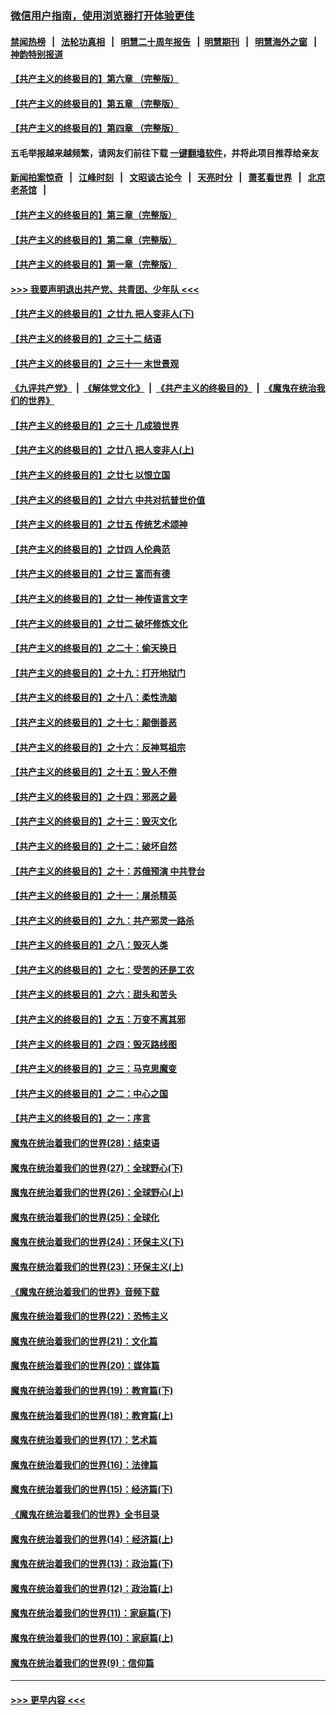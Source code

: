 ### [微信用户指南，使用浏览器打开体验更佳](https://github.com/gfw-breaker/banned-news1/blob/master/indexes/wechat-guide.md?t=0)
#### [禁闻热榜](热点新闻.md?t=0)  &nbsp;&nbsp;|&nbsp;&nbsp; [法轮功真相](https://github.com/gfw-breaker/truth/blob/master/README.md?t=0) &nbsp;&nbsp;|&nbsp;&nbsp; [明慧二十周年报告](https://github.com/gfw-breaker/mh-reports/blob/master/README.md?t=0) &nbsp;&nbsp;|&nbsp;&nbsp;[明慧期刊](https://github.com/gfw-breaker/mh-qikan) &nbsp;&nbsp;|&nbsp;&nbsp; [明慧海外之窗](https://github.com/gfw-breaker/mh-news/blob/master/README.md?t=0) &nbsp;&nbsp;|&nbsp;&nbsp; [神韵特别报道](https://github.com/gfw-breaker/mh-news/blob/master/shenyun.md?t=0)
#### [【共产主义的终极目的】第六章 （完整版）](../pages/nsc422/n11428913.md?t=02111555) 
#### [【共产主义的终极目的】第五章 （完整版）](../pages/nsc422/n11428912.md?t=02111555) 
#### [【共产主义的终极目的】第四章 （完整版）](../pages/nsc422/n11428907.md?t=02111555) 
#### 五毛举报越来越频繁，请网友们前往下载 [一键翻墙软件](https://github.com/gfw-breaker/ssr-accounts)，并将此项目推荐给亲友
#### [新闻拍案惊奇](https://github.com/gfw-breaker/banned-news1/blob/master/pages/link4.md) &nbsp;&nbsp;|&nbsp;&nbsp; [江峰时刻](https://github.com/gfw-breaker/banned-news1/blob/master/pages/link4.md) &nbsp;&nbsp;|&nbsp;&nbsp; [文昭谈古论今](https://github.com/gfw-breaker/banned-news1/blob/master/pages/link4.md) &nbsp;&nbsp;|&nbsp;&nbsp; [天亮时分](https://github.com/gfw-breaker/banned-news1/blob/master/pages/link4.md) &nbsp;&nbsp;|&nbsp;&nbsp; [萧茗看世界](https://github.com/gfw-breaker/banned-news1/blob/master/pages/link4.md) &nbsp;&nbsp;|&nbsp;&nbsp; [北京老茶馆](https://github.com/gfw-breaker/banned-news1/blob/master/pages/link4.md) &nbsp;&nbsp;|&nbsp;&nbsp; 
#### [【共产主义的终极目的】第三章（完整版）](../pages/nsc422/n11428848.md?t=02111555) 
#### [【共产主义的终极目的】第二章（完整版）](../pages/nsc422/n11428831.md?t=02111555) 
#### [【共产主义的终极目的】第一章（完整版）](../pages/nsc422/n11417651.md?t=02111555) 
#### [>>> 我要声明退出共产党、共青团、少年队 <<<](https://github.com/begood0513/goodnews/blob/master/quit/letter.md) 
#### [【共产主义的终极目的】之廿九 把人变非人(下)](../pages/nsc422/n11344140.md?t=02111555) 
#### [【共产主义的终极目的】之三十二 结语](../pages/nsc422/n11360535.md?t=02111555) 
#### [【共产主义的终极目的】之三十一 末世景观](../pages/nsc422/n11351129.md?t=02111555) 
#### [《九评共产党》](https://github.com/begood0513/9ping.md/blob/master/README.md) &nbsp;|&nbsp; [《解体党文化》](../../../../jtdwh.md/blob/master/README.md)  &nbsp;|&nbsp; [《共产主义的终极目的》](../../../../gczydzjmd.md/blob/master/README.md) &nbsp;|&nbsp; [《魔鬼在统治我们的世界》](../../../../mgztzwmdsj.md/blob/master/README.md) 
#### [【共产主义的终极目的】之三十 几成狼世界](../pages/nsc422/n11348280.md?t=02111555) 
#### [【共产主义的终极目的】之廿八 把人变非人(上)](../pages/nsc422/n11340492.md?t=02111555) 
#### [【共产主义的终极目的】之廿七 以恨立国](../pages/nsc422/n11336944.md?t=02111555) 
#### [【共产主义的终极目的】之廿六 中共对抗普世价值](../pages/nsc422/n11324785.md?t=02111555) 
#### [【共产主义的终极目的】之廿五 传统艺术颂神](../pages/nsc422/n11296396.md?t=02111555) 
#### [【共产主义的终极目的】之廿四 人伦典范](../pages/nsc422/n11296397.md?t=02111555) 
#### [【共产主义的终极目的】之廿三 富而有德](../pages/nsc422/n11283598.md?t=02111555) 
#### [【共产主义的终极目的】之廿一 神传语言文字](../pages/nsc422/n11263265.md?t=02111555) 
#### [【共产主义的终极目的】之廿二 破坏修炼文化](../pages/nsc422/n11245728.md?t=02111555) 
#### [【共产主义的终极目的】之二十：偷天换日](../pages/nsc422/n11238846.md?t=02111555) 
#### [【共产主义的终极目的】之十九：打开地狱门](../pages/nsc422/n11206376.md?t=02111555) 
#### [【共产主义的终极目的】之十八：柔性洗脑](../pages/nsc422/n11199994.md?t=02111555) 
#### [【共产主义的终极目的】之十七：颠倒善恶](../pages/nsc422/n11179782.md?t=02111555) 
#### [【共产主义的终极目的】之十六：反神骂祖宗](../pages/nsc422/n11166798.md?t=02111555) 
#### [【共产主义的终极目的】之十五：毁人不倦](../pages/nsc422/n11166792.md?t=02111555) 
#### [【共产主义的终极目的】之十四：邪恶之最](../pages/nsc422/n11150249.md?t=02111555) 
#### [【共产主义的终极目的】之十三：毁灭文化](../pages/nsc422/n11135227.md?t=02111555) 
#### [【共产主义的终极目的】之十二：破坏自然](../pages/nsc422/n11135214.md?t=02111555) 
#### [【共产主义的终极目的】之十：苏俄预演 中共登台](../pages/nsc422/n11118424.md?t=02111555) 
#### [【共产主义的终极目的】之十一：屠杀精英](../pages/nsc422/n11118442.md?t=02111555) 
#### [【共产主义的终极目的】之九：共产邪灵一路杀](../pages/nsc422/n11114139.md?t=02111555) 
#### [【共产主义的终极目的】之八：毁灭人类](../pages/nsc422/n11108503.md?t=02111555) 
#### [【共产主义的终极目的】之七：受苦的还是工农](../pages/nsc422/n11101809.md?t=02111555) 
#### [【共产主义的终极目的】之六：甜头和苦头](../pages/nsc422/n11096971.md?t=02111555) 
#### [【共产主义的终极目的】之五：万变不离其邪](../pages/nsc422/n11091285.md?t=02111555) 
#### [【共产主义的终极目的】之四：毁灭路线图](../pages/nsc422/n11086284.md?t=02111555) 
#### [【共产主义的终极目的】之三：马克思魔变](../pages/nsc422/n11061941.md?t=02111555) 
#### [【共产主义的终极目的】之二：中心之国](../pages/nsc422/n11047728.md?t=02111555) 
#### [【共产主义的终极目的】之一：序言](../pages/nsc422/n11086077.md?t=02111555) 
#### [魔鬼在统治着我们的世界(28)：结束语](../pages/nsc422/n10936246.md?t=02111555) 
#### [魔鬼在统治着我们的世界(27)：全球野心(下)](../pages/nsc422/n10928319.md?t=02111555) 
#### [魔鬼在统治着我们的世界(26)：全球野心(上)](../pages/nsc422/n10900318.md?t=02111555) 
#### [魔鬼在统治着我们的世界(25)：全球化](../pages/nsc422/n10788205.md?t=02111555) 
#### [魔鬼在统治着我们的世界(24)：环保主义(下)](../pages/nsc422/n10695307.md?t=02111555) 
#### [魔鬼在统治着我们的世界(23)：环保主义(上)](../pages/nsc422/n10688613.md?t=02111555) 
#### [《魔鬼在统治着我们的世界》音频下载](../pages/nsc422/n10635553.md?t=02111555) 
#### [魔鬼在统治着我们的世界(22)：恐怖主义](../pages/nsc422/n10614727.md?t=02111555) 
#### [魔鬼在统治着我们的世界(21)：文化篇](../pages/nsc422/n10597706.md?t=02111555) 
#### [魔鬼在统治着我们的世界(20)：媒体篇](../pages/nsc422/n10586579.md?t=02111555) 
#### [魔鬼在统治着我们的世界(19)：教育篇(下)](../pages/nsc422/n10564808.md?t=02111555) 
#### [魔鬼在统治着我们的世界(18)：教育篇(上)](../pages/nsc422/n10526970.md?t=02111555) 
#### [魔鬼在统治着我们的世界(17)：艺术篇](../pages/nsc422/n10499093.md?t=02111555) 
#### [魔鬼在统治着我们的世界(16)：法律篇](../pages/nsc422/n10485969.md?t=02111555) 
#### [魔鬼在统治着我们的世界(15)：经济篇(下)](../pages/nsc422/n10469975.md?t=02111555) 
#### [《魔鬼在统治着我们的世界》全书目录](../pages/nsc422/n10464261.md?t=02111555) 
#### [魔鬼在统治着我们的世界(14)：经济篇(上)](../pages/nsc422/n10457370.md?t=02111555) 
#### [魔鬼在统治着我们的世界(13)：政治篇(下)](../pages/nsc422/n10448270.md?t=02111555) 
#### [魔鬼在统治着我们的世界(12)：政治篇(上)](../pages/nsc422/n10444576.md?t=02111555) 
#### [魔鬼在统治着我们的世界(11)：家庭篇(下)](../pages/nsc422/n10440961.md?t=02111555) 
#### [魔鬼在统治着我们的世界(10)：家庭篇(上)](../pages/nsc422/n10435448.md?t=02111555) 
#### [魔鬼在统治着我们的世界(9)：信仰篇](../pages/nsc422/n10432159.md?t=02111555) 

----
#### [ >>> 更早内容 <<< ](../indexes/nsc422-earlier.md)
